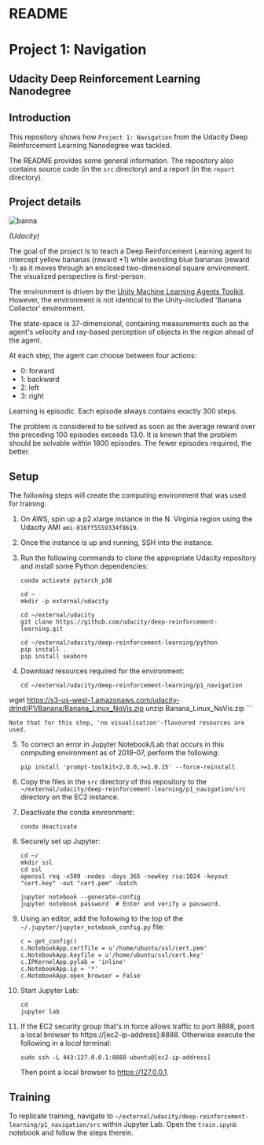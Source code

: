 # README
# Project 1: Navigation
## Udacity Deep Reinforcement Learning Nanodegree


## Introduction

This repository shows how `Project 1: Navigation` from the Udacity Deep Reinforcement Learning Nanodegree was tackled.

The README provides some general information. The repository also contains source code (in the `src` directory) and a report (in the `report` directory).

## Project details

![banna](img/visualization_1.gif)

_(Udacity)_

The goal of the project is to teach a Deep Reinforcement Learning agent to intercept yellow bananas (reward +1) while avoiding blue bananas (reward -1) as it moves through an enclosed two-dimensional square environment. The visualized perspective is first-person. 

The environment is driven by the [Unity Machine Learning Agents Toolkit](https://github.com/Unity-Technologies/ml-agents). However, the environment is not identical to the Unity-included 'Banana Collector' environment.

The state-space is 37-dimensional, containing measurements such as the agent's velocity and ray-based perception of objects in the region ahead of the agent.

At each step, the agent can choose between four actions:

* 0: forward
* 1: backward
* 2: left
* 3: right

Learning is episodic. Each episode always contains exactly 300 steps.

The problem is considered to be solved as soon as the average reward over the preceding 100 episodes exceeds 13.0. It is known that the problem should be solvable within 1800 episodes. The fewer episodes required, the better.

## Setup

The following steps will create the computing environment that was used for training.

1. On AWS, spin up a p2.xlarge instance in the N. Virginia region using the Udacity AMI `ami-016ff5559334f8619`.
2. Once the instance is up and running, SSH into the instance.
3. Run the following commands to clone the appropriate Udacity repository and install some Python dependencies:

	```
	conda activate pytorch_p36

	cd ~
	mkdir -p external/udacity

	cd ~/external/udacity
	git clone https://github.com/udacity/deep-reinforcement-learning.git

	cd ~/external/udacity/deep-reinforcement-learning/python
	pip install .
	pip install seaborn
	```

4. Download resources required for the environment:

	```
	cd ~/external/udacity/deep-reinforcement-learning/p1_navigation
wget https://s3-us-west-1.amazonaws.com/udacity-drlnd/P1/Banana/Banana_Linux_NoVis.zip
	unzip Banana_Linux_NoVis.zip
	```
	
	Note that for this step, 'no visualisation'-flavoured resources are used.
	
5. To correct an error in Jupyter Notebook/Lab that occurs in this computing environment as of 2019-07, perform the following:

	```
	pip install 'prompt-toolkit<2.0.0,>=1.0.15' --force-reinstall
	```
	
6. Copy the files in the `src` directory of this repository to the `~/external/udacity/deep-reinforcement-learning/p1_navigation/src` directory on the EC2 instance.	
	
7. Deactivate the conda environment:

	```
	conda deactivate
	```
	
8. Securely set up Jupyter:

	```
	cd ~/
	mkdir ssl
	cd ssl
	openssl req -x509 -nodes -days 365 -newkey rsa:1024 -keyout "cert.key" -out "cert.pem" -batch	
	
	jupyter notebook --generate-config
	jupyter notebook password  # Enter and verify a password.
	
	```
	
9. Using an editor, add the following to the top of the `~/.jupyter/jupyter_notebook_config.py` file:

	```
	c = get_config()
	c.NotebookApp.certfile = u'/home/ubuntu/ssl/cert.pem'
	c.NotebookApp.keyfile = u'/home/ubuntu/ssl/cert.key'
	c.IPKernelApp.pylab = 'inline'
	c.NotebookApp.ip = '*'
	c.NotebookApp.open_browser = False	
	```
	
10. Start Jupyter Lab:

	```
	cd
	jupyter lab	
	```
	
11. If the EC2 security group that's in force allows traffic to port 8888, point a local browser to https://[ec2-ip-address]:8888. Otherwise execute the following in a _local_ terminal:

	```
	sudo ssh -L 443:127.0.0.1:8888 ubuntu@[ec2-ip-address]
	```
	
	Then point a local browser to https://127.0.0.1.

## Training

To replicate training, navigate to `~/external/udacity/deep-reinforcement-learning/p1_navigation/src` within Jupyter Lab. Open the `train.ipynb` notebook and follow the steps therein.

